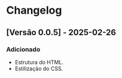 # Changelog

## [Versão 0.0.5] - 2025-02-26
### Adicionado
- Estrutura do HTML.
- Estilização do CSS.
